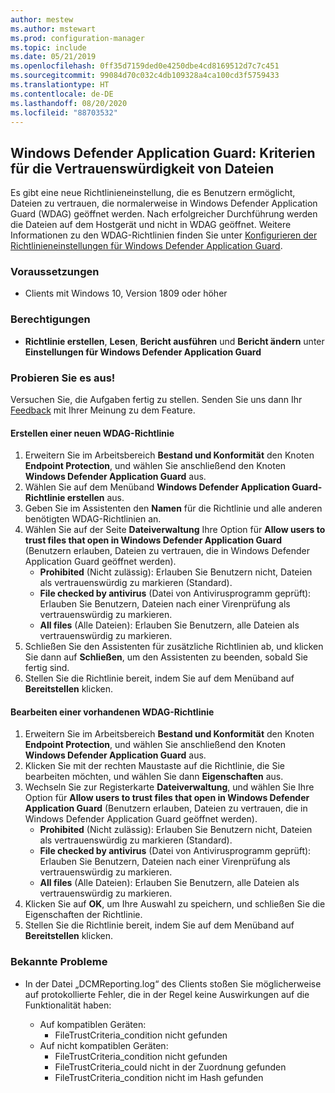 ```yaml
---
author: mestew
ms.author: mstewart
ms.prod: configuration-manager
ms.topic: include
ms.date: 05/21/2019
ms.openlocfilehash: 0ff35d7159ded0e4250dbe4cd8169512d7c7c451
ms.sourcegitcommit: 99084d70c032c4db109328a4ca100cd3f5759433
ms.translationtype: HT
ms.contentlocale: de-DE
ms.lasthandoff: 08/20/2020
ms.locfileid: "88703532"
---
```

## <a name="windows-defender-application-guard-file-trust-criteria"></a><a name="bkmk_wdag"></a> Windows Defender Application Guard: Kriterien für die Vertrauenswürdigkeit von Dateien

<!--3555858-->
Es gibt eine neue Richtlinieneinstellung, die es Benutzern ermöglicht, Dateien zu vertrauen, die normalerweise in Windows Defender Application Guard (WDAG) geöffnet werden. Nach erfolgreicher Durchführung werden die Dateien auf dem Hostgerät und nicht in WDAG geöffnet. Weitere Informationen zu den WDAG-Richtlinien finden Sie unter [Konfigurieren der Richtlinieneinstellungen für Windows Defender Application Guard](/windows/security/threat-protection/windows-defender-application-guard/configure-wd-app-guard).

### <a name="prerequisites"></a>Voraussetzungen

- Clients mit Windows 10, Version 1809 oder höher

### <a name="permissions"></a>Berechtigungen

- **Richtlinie erstellen**, **Lesen**, **Bericht ausführen** und **Bericht ändern** unter **Einstellungen für Windows Defender Application Guard**

### <a name="try-it-out"></a>Probieren Sie es aus!

Versuchen Sie, die Aufgaben fertig zu stellen. Senden Sie uns dann Ihr [Feedback](../../../../understand/find-help.md#product-feedback) mit Ihrer Meinung zu dem Feature.

#### <a name="create-a-new-wdag-policy"></a>Erstellen einer neuen WDAG-Richtlinie

1. Erweitern Sie im Arbeitsbereich **Bestand und Konformität** den Knoten **Endpoint Protection**, und wählen Sie anschließend den Knoten **Windows Defender Application Guard** aus.
1. Wählen Sie auf dem Menüband **Windows Defender Application Guard-Richtlinie erstellen** aus.
1. Geben Sie im Assistenten den **Namen** für die Richtlinie und alle anderen benötigten WDAG-Richtlinien an.
1. Wählen Sie auf der Seite **Dateiverwaltung** Ihre Option für **Allow users to trust files that open in Windows Defender Application Guard** (Benutzern erlauben, Dateien zu vertrauen, die in Windows Defender Application Guard geöffnet werden).
     - **Prohibited** (Nicht zulässig): Erlauben Sie Benutzern nicht, Dateien als vertrauenswürdig zu markieren (Standard).
     - **File checked by antivirus** (Datei von Antivirusprogramm geprüft): Erlauben Sie Benutzern, Dateien nach einer Virenprüfung als vertrauenswürdig zu markieren.
     - **All files** (Alle Dateien): Erlauben Sie Benutzern, alle Dateien als vertrauenswürdig zu markieren.
1. Schließen Sie den Assistenten für zusätzliche Richtlinien ab, und klicken Sie dann auf **Schließen**, um den Assistenten zu beenden, sobald Sie fertig sind.
1. Stellen Sie die Richtlinie bereit, indem Sie auf dem Menüband auf **Bereitstellen** klicken.

#### <a name="edit-an-existing-wdag-policy"></a>Bearbeiten einer vorhandenen WDAG-Richtlinie

1. Erweitern Sie im Arbeitsbereich **Bestand und Konformität** den Knoten **Endpoint Protection**, und wählen Sie anschließend den Knoten **Windows Defender Application Guard** aus.
1. Klicken Sie mit der rechten Maustaste auf die Richtlinie, die Sie bearbeiten möchten, und wählen Sie dann **Eigenschaften** aus.
1. Wechseln Sie zur Registerkarte **Dateiverwaltung**, und wählen Sie Ihre Option für **Allow users to trust files that open in Windows Defender Application Guard** (Benutzern erlauben, Dateien zu vertrauen, die in Windows Defender Application Guard geöffnet werden).
     - **Prohibited** (Nicht zulässig): Erlauben Sie Benutzern nicht, Dateien als vertrauenswürdig zu markieren (Standard).
     - **File checked by antivirus** (Datei von Antivirusprogramm geprüft): Erlauben Sie Benutzern, Dateien nach einer Virenprüfung als vertrauenswürdig zu markieren.
     - **All files** (Alle Dateien): Erlauben Sie Benutzern, alle Dateien als vertrauenswürdig zu markieren.
1. Klicken Sie auf **OK**, um Ihre Auswahl zu speichern, und schließen Sie die Eigenschaften der Richtlinie.
1. Stellen Sie die Richtlinie bereit, indem Sie auf dem Menüband auf **Bereitstellen** klicken.


### <a name="known-issues"></a>Bekannte Probleme

- In der Datei „DCMReporting.log“ des Clients stoßen Sie möglicherweise auf protokollierte Fehler, die in der Regel keine Auswirkungen auf die Funktionalität haben:

  - Auf kompatiblen Geräten:
    - FileTrustCriteria_condition nicht gefunden
  - Auf nicht kompatiblen Geräten:
    - FileTrustCriteria_condition nicht gefunden
    - FileTrustCriteria_could nicht in der Zuordnung gefunden
    - FileTrustCriteria_condition nicht im Hash gefunden